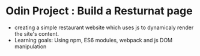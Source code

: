 <div>
    <h1>Odin Project : Build a Resturnat page</h1>
    <ul>
        <li>creating a simple restaurant website which uses js to dynamicaly render the site's content.</li>
        <li>Learning goals: Using npm, ES6 modules, webpack and js DOM manipulation</li>
    </ul>

</div>